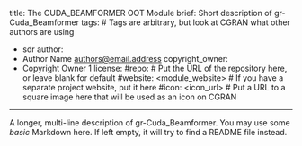 title: The CUDA_BEAMFORMER OOT Module
brief: Short description of gr-Cuda_Beamformer
tags: # Tags are arbitrary, but look at CGRAN what other authors are using
  - sdr
author:
  - Author Name <authors@email.address>
copyright_owner:
  - Copyright Owner 1
license:
#repo: # Put the URL of the repository here, or leave blank for default
#website: <module_website> # If you have a separate project website, put it here
#icon: <icon_url> # Put a URL to a square image here that will be used as an icon on CGRAN
---
A longer, multi-line description of gr-Cuda_Beamformer.
You may use some *basic* Markdown here.
If left empty, it will try to find a README file instead.
